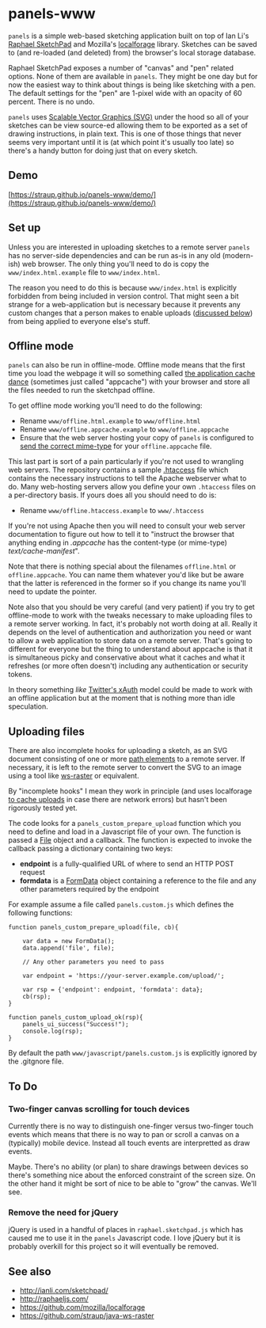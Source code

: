 # panels-www

`panels` is a simple web-based sketching application built on top of Ian Li's [Raphael SketchPad](http://ianli.com/sketchpad/) and Mozilla's
[localforage](https://github.com/mozilla/localforage) library. Sketches
can be saved to (and re-loaded (and deleted) from) the browser's local storage database.

Raphael SketchPad exposes a number of "canvas" and "pen" related options. None
of them are available in `panels`. They might be one day but for now the easiest
way to think about things is being like sketching with a pen. The default
settings for the "pen" are 1-pixel wide with an opacity of 60 percent. There is
no undo.

`panels` uses [Scalable Vector Graphics (SVG)](https://developer.mozilla.org/en-US/docs/Web/SVG) under the hood so all of your
sketches can be view source-ed allowing them to be exported as a set of drawing
instructions, in plain text. This is one of those things that never seems very
important until it is (at which point it's usually too late) so there's a handy
button for doing just that on every sketch. 

## Demo

[https://straup.github.io/panels-www/demo/](https://straup.github.io/panels-www/demo/)

## Set up

Unless you are interested in uploading sketches to a remote server `panels` has
no server-side dependencies and can be run as-is in any old (modern-ish) web
browser. The only thing you'll need to do is copy the `www/index.html.example` file to
`www/index.html`.

The reason you need to do this is because `www/index.html` is
explicitly forbidden from being included in version control. That might seen a
bit strange for a web-application but is necessary because it prevents any
custom changes that a person makes to enable uploads ([discussed below](#uploading-files)) from
being applied to everyone else's stuff.

## Offline mode

`panels` can also be run in offline-mode. Offline mode means that the first time
you load the webpage it will so something called [the application cache
dance](https://developer.mozilla.org/en-US/docs/Web/HTML/Using_the_application_cache)
(sometimes just called "appcache") with your browser and store all the files needed to run the sketchpad offline.

To get offline mode working you'll need to do the following:

* Rename `www/offline.html.example` to `www/offline.html`
* Rename `www/offline.appcache.example` to `www/offline.appcache`
* Ensure that the web server hosting your copy of `panels` is configured to [send the correct mime-type](http://www.html5rocks.com/en/tutorials/appcache/beginner/) for your `offline.appcache` file.

This last part is sort of a pain particularly if you're not used to wrangling
web servers. The repository contains a sample
[.htaccess](https://httpd.apache.org/docs/2.4/howto/htaccess.html) file which
contains the necessary instructions to tell the Apache webserver what to
do. Many web-hosting servers allow you define your own `.htaccess` files on a
per-directory basis. If yours does all you should need to do is:

* Rename `www/offline.htaccess.example` to `www/.htaccess`

If you're not using Apache then you will need to consult your web server
documentation to figure out how to tell it to "instruct the browser that anything ending in
_.appcache_ has the content-type (or mime-type) _text/cache-manifest_".

Note that there is nothing special about the filenames `offline.html` or
`offline.appcache`. You can name them whatever you'd like but be aware that the
latter is referenced in the former so if you change its name you'll need to
update the pointer.

Note also that you should be very careful (and very patient) if you try to get
offline-mode to work with the tweaks necessary to make uploading files to a
remote server working. In fact, it's probably not worth doing at all. Really it
depends on the level of authentication and authorization you need or want to
allow a web application to store data on a remote server. That's going to
different for everyone but the thing to understand about appcache is that it is
simultaneous picky and conservative about what it caches and what it refreshes
(or more often doesn't) including any authentication or security tokens.

In theory something _like_ [Twitter's
xAuth](https://dev.twitter.com/oauth/xauth) model could be made to work with an
offline application but at the moment that is nothing more than idle speculation.

## Uploading files

There are also incomplete hooks for uploading a sketch, as an SVG document
consisting of one or more [path
elements](https://developer.mozilla.org/en-US/docs/Web/SVG/Tutorial/Paths) to a
remote server. If necessary, it is left to the remote server to convert the SVG to an image using
a tool like [ws-raster](https://github.com/straup/java-ws-raster) or equivalent.

By "incomplete hooks" I mean they work in principle (and uses localforage [to
cache uploads](http://www.aaronland.info/weblog/2014/09/22/desire/#upload) in
case there are network errors) but hasn't been rigorously tested yet.

The code looks for a `panels_custom_prepare_upload` function which you need to
define and load in a Javascript file of your own. The function is passed a
[File](https://developer.mozilla.org/en-US/docs/Web/API/File) object and a callback. The function is expected to invoke the callback
passing a dictionary containing two keys:

* **endpoint** is a fully-qualified URL of where to send an HTTP POST request
* **formdata** is a [FormData](https://developer.mozilla.org/en-US/docs/Web/API/FormData) object containing a reference to the file and any other parameters required by the endpoint

For example assume a file called `panels.custom.js` which defines the following functions:

	function panels_custom_prepare_upload(file, cb){

		var data = new FormData();
		data.append('file', file);

		// Any other parameters you need to pass

		var endpoint = 'https://your-server.example.com/upload/';

		var rsp = {'endpoint': endpoint, 'formdata': data};
		cb(rsp);
	}

	function panels_custom_upload_ok(rsp){
		panels_ui_success("Success!");
		console.log(rsp);
	}

By default the path `www/javascript/panels.custom.js` is explicitly ignored by the .gitgnore file.

## To Do

### Two-finger canvas scrolling for touch devices

Currently there is no way to distinguish one-finger versus two-finger touch
events which means that there is no way to pan or scroll a canvas on a
(typically) mobile device. Instead all touch events are interpretted as draw events.

Maybe. There's no ability (or plan) to share drawings between devices so there's
something nice about the enforced constraint of the screen size. On the other
hand it might be sort of nice to be able to "grow" the canvas. We'll see.

### Remove the need for jQuery

jQuery is used in a handful of places in `raphael.sketchpad.js` which has caused
me to use it in the `panels` Javascript code. I love jQuery but it is probably
overkill for this project so it will eventually be removed.

## See also

* http://ianli.com/sketchpad/
* http://raphaeljs.com/
* https://github.com/mozilla/localforage
* https://github.com/straup/java-ws-raster

